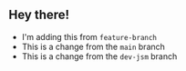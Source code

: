 ## Hey there!

- I'm adding this from `feature-branch`
- This is a change from the `main` branch
- This is a change from the `dev-jsm` branch


